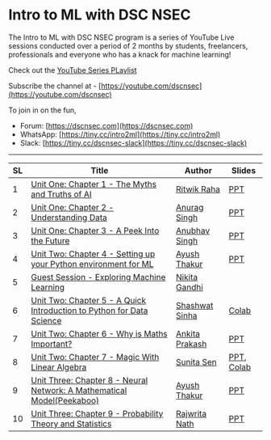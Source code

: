 # Intro to ML with DSC NSEC
The Intro to ML with DSC NSEC program is a series of YouTube Live sessions conducted over a period of 2 months by students, freelancers, professionals and everyone who has a knack for machine learning!

Check out the [YouTube Series PLaylist](https://www.youtube.com/playlist?list=PLLGfrNGZ7g4MP3yRMSAC0hB-DQzY6nNZg)

Subscribe the channel at - [https://youtube.com/dscnsec](https://youtube.com/dscnsec)

To join in on the fun, 
- Forum: [https://dscnsec.com](https://dscnsec.com)
- WhatsApp: [https://tiny.cc/intro2ml](https://tiny.cc/intro2ml)
- Slack: [https://tiny.cc/dscnsec-slack](https://tiny.cc/dscnsec-slack)

---------------------------------------

| SL | Title | Author | Slides |
|--|--|--|--|
| 1 | [Unit One: Chapter 1 - The Myths and Truths of AI](https://youtu.be/A1CcHAiqsww) | [Ritwik Raha](http://bit.ly/ritwik-raha) | [PPT](https://docs.google.com/presentation/d/1fY_68DNJzN0gL-zvWVr0hCgCfagDYxnuVxKJ01lZalY/edit?usp=sharing)
| 2 | [Unit One: Chapter 2 - Understanding Data](https://www.youtube.com/watch?v=COXKy3OuIO8) | [Anurag Singh](https://github/anuragsingh228) | [PPT](https://docs.google.com/presentation/d/1TMjhbrPr3Qml091bLu7T-Xg-YSnx21Gfr_ZTpH0JmRw/edit?usp=sharing) 
| 3 | [Unit One: Chapter 3 - A Peek Into the Future]((https://youtu.be/XakiUOA_ThU)) | [Anubhav Singh](https://xprilion.com) | [PPT](https://docs.google.com/presentation/d/1EueefmU4COH9HXyGkvVKBl2IJ6DlMQVFttHc-rrzwiI/edit?usp=sharing)
| 4 | [Unit Two: Chapter 4 - Setting up your Python environment for ML](https://youtu.be/-9nulbyAad0) | [Ayush Thakur](https://www.linkedin.com/in/ayush-thakur-731914149/) | [PPT](https://docs.google.com/presentation/d/1maJhHPZsT6D8bSKQYE3AdbyiMzi77JP_YolVFPN1yqE/edit?usp=sharing)
| 5 | [Guest Session - Exploring Machine Learning](https://youtu.be/p8Wdof5yaJw) | [Nikita Gandhi](https://www.linkedin.com/in/nikita-gandhi01/) | |
| 6 | [Unit Two: Chapter 5 - A Quick Introduction to Python for Data Science](https://youtu.be/Dnzx5eD7c60) | [Shashwat Sinha](https://www.linkedin.com/in/shashwat3057/) | [Colab](http://tiny.cc/oub1cz)
| 7 | [Unit Two: Chapter 6 - Why is Maths Important?](https://youtu.be/GXqWWj45Otc) | [Ankita Prakash](https://www.linkedin.com/in/ankita-prakash-90668b177/) | [PPT](https://docs.google.com/presentation/d/1rPyz-QzRCjk8oBevl0hGqRmoPKNh-ABGGagUif0wsDU/edit#slide=id.g600f646d80_0_0)
| 8 | [Unit Two: Chapter 7 - Magic With Linear Algebra](https://youtu.be/8qYBZsvR478) | [Sunita Sen](https://linkedin.com/in/sunitasen/) | [PPT](https://docs.google.com/presentation/d/1DH_8nP0gQyPVuTqWdwOrUQqq7sYUiwQihogJ1sVUCBc/edit?usp=sharing), [Colab](https://colab.research.google.com/drive/10ZWWyQeuKis887Ti3S_KAh09lGnrjFlF)
| 9 | [Unit Three: Chapter 8 - Neural Network: A Mathematical Model(Peekaboo)](https://youtu.be/3cpoJBWeN0s) | [Ayush Thakur](https://www.linkedin.com/in/ayush-thakur-731914149/) | [PPT](https://docs.google.com/presentation/d/1YhDJQDwjmBXRB85N7QmKl7pKvi_Ong3GbjpbNr5D9CI/edit?usp=sharing)
| 10 | [Unit Three: Chapter 9 - Probability Theory and Statistics](https://www.youtube.com/watch?v=kYHLOksu1SQ) | [Rajwrita Nath](https://www.linkedin.com/in/rajwrita-nath/) | [PPT](https://docs.google.com/presentation/d/1ANnNe1rBdM5nIr9WenHI0M4ozxeSzQYVL3x5i2WzTJ8/edit?usp=sharing)
